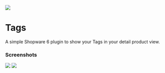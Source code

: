 ![](https://res.cloudinary.com/dtgdh7noz/image/upload/v1584608853/preview-tags_ymim01.jpg)

# Tags

A simple Shopware 6 plugin to show your Tags in your detail product view.

### Screenshots

![](https://res.cloudinary.com/dtgdh7noz/image/upload/v1584609078/file5e4e2445b8979_uhjx7a.png)
![](https://res.cloudinary.com/dtgdh7noz/image/upload/v1584609081/file5e4e245eb3472_pws9nc.png)
